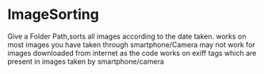 # ImageSorting
Give a Folder Path,sorts all images according to the date taken.
works on most images you have taken through smartphone/Camera may not work for images downloaded from internet
as the code works on exiff tags which are present in images taken by smartphone/camera

